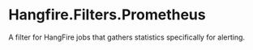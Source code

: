 # Hangfire.Filters.Prometheus

A filter for HangFire jobs that gathers statistics specifically for alerting.
